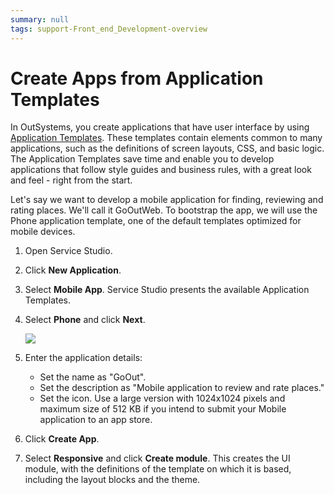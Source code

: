 ```yaml
---
summary: null
tags: support-Front_end_Development-overview
---
```


# Create Apps from Application Templates

In OutSystems, you create applications that have user interface by using [Application Templates](https://github.com/danielmarquespt/docs-product/tree/e7ea3f444d5129dab245c69ab72ae091554bc4fb/src/develop/application-templates/intro.md%3E). These templates contain elements common to many applications, such as the definitions of screen layouts, CSS, and basic logic. The Application Templates save time and enable you to develop applications that follow style guides and business rules, with a great look and feel - right from the start.

Let's say we want to develop a mobile application for finding, reviewing and rating places. We'll call it GoOutWeb. To bootstrap the app, we will use the Phone application template, one of the default templates optimized for mobile devices.

1. Open Service Studio.
2. Click **New Application**.
3. Select **Mobile App**. Service Studio presents the available Application Templates.
4. Select **Phone** and click **Next**.

   ![](../../.gitbook/assets/mobile-application-template-selection.png)

5. Enter the application details:
   * Set the name as "GoOut".
   * Set the description as "Mobile application to review and rate places."
   * Set the icon. Use a large version with 1024x1024 pixels and maximum size of 512 KB if you intend to submit your Mobile application to an app store.
6. Click **Create App**.
7. Select **Responsive** and click **Create module**. This creates the UI module, with the definitions of the template on which it is based, including the layout blocks and the theme.

